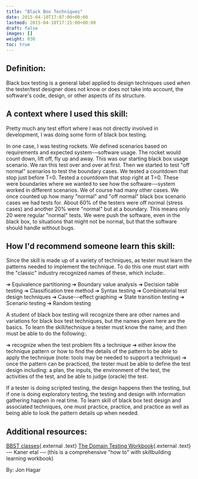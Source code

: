 ```yaml
---
title: "Black Box Techniques"
date: 2015-04-10T17:07:00+00:00
lastmod: 2015-04-10T17:15:00+00:00
draft: false
images: []
weight: 030
toc: true
---
```


## Definition:

Black box testing is a general label applied to design techniques used when the tester/test designer does not know or does not take into account, the software's code, design, or other aspects of its structure.


## A context where I used this skill:

Pretty much any test effort where I was not directly involved in development, I was doing some form of black box testing.

In one case, I was testing rockets.
We defined scenarios based on requirements and expected system-‐‑software usage.
The rocket would count down, lift off, fly up and away.
This was our starting black box usage scenario.
We ran this test over and over at first.
Then we started to test "off normal" scenarios to test the boundary cases.
We tested a countdown that stop just before T=0.
Tested a countdown that stop right at T=0.
These were boundaries where we wanted to see how the software-‐‑system worked in different scenarios.
We of course had many other cases.
We once counted up how many "normal" and "off normal" black box scenario cases we had tests for.
About 60% of the testers were off normal (stress cases) and another 20% were "normal" but at a boundary.
This means only 20 were regular "normal" tests.
We were push the software, even in the black box, to situations that might not be normal, but that the software should handle without bugs.


## How I'd recommend someone learn this skill:

Since the skill is made up of a variety of techniques, as tester must learn the patterns needed to implement the technique.
To do this one must start with the "classic" industry recognized names of these, which include:.

➔ Equivalence partitioning
➔ Boundary value analysis
➔ Decision table testing
➔ Classification tree method
➔ Syntax testing
➔ Combinatorial test design techniques
➔ Cause-‐‑effect graphing
➔ State transition testing
➔ Scenario testing
➔ Random testing

A student of black box testing will recognize there are other names and variations for black box test techniques, but the names given here are the basics.
To learn the skill/technique a tester must know the name, and then must be able to do the following:.

➔ recognize when the test problem fits a technique
➔ either know the technique pattern or how to find the details of the pattern to be able to apply the technique (note: tools may be needed to
support a technique)
➔ once the pattern can be practiced, the tester must be able to define the test design including: a plan, the inputs, the environment of the
test, the activities of the test, and be able to judge (oracle) the test.

If a tester is doing scripted testing, the design happens then the testing, but if one is doing exploratory testing, the testing and design with information gathering happen in real time.
To learn skill of black box test design and associated techniques, one must practice, practice, and practice as well as being able to look the pattern details up when needed.

## Additional resources:

[BBST classes](http://www.associationforsoftwaretesting.org/training/courses/){.external .text}
[The Domain Testing Workbook](http://contextdrivenpress.com/){.external .text} -‐‑ Kaner etal -‐‑ (this is a comprehensive "how to" with skillbuilding learning workbook)

By: Jon Hagar

